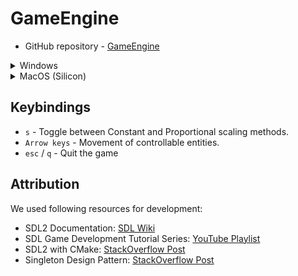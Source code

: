 # GameEngine

- GitHub repository - [GameEngine](https://github.ncsu.edu/yrajapa/GameEngine)

<details>
  <summary>Windows</summary>

## Requirements

1. Visual Studio Community 2022
2. SDL2 (included)

## How to Run

### Option 1: Run within Visual Studio

1. Open the solution (`GameEngine.sln`) in Visual Studio Community 2022.
2. In the run configurations dropdown:
   - Select **'RunEngine'** to run the game engine.
   - Select **'RunGame'** to run the game.
3. Click the **'Local Windows Debugger'** button to run the selected configuration within Visual Studio.

### Option 2: Run Manually

1. Right-click on the 'GameEngine' solution inside the Solution Explorer in Visual Studio.
2. Select **'Rebuild Solution'**.
3. To run the game:
   - Navigate to `GameEngine/x64/RunGame`.
   - Double-click the **Game.exe** file.
4. To run the game engine:
   - Navigate to `GameEngine/x64/RunEngine`.
   - Double-click the **GameEngine.exe** file.

**Note:**  
Ensure that the `SDL2.dll` file is present in the directories where the `.exe` files are located. This file is already included; do not remove it.

</details>

<details>
  <summary>MacOS (Silicon)</summary>

## Requirements
- Install SDL2: `brew install sdl2`
- Install CMake: `brew install cmake`
- Install 0mq - `brew install cppzmq zeromq`

## Building and running
- Note: Pre-built binaries can be found at `./build`
- 
- To compile and run the game: `cmake -S . -B build && cmake --build build`
- The `build` directory will now contain the binaries
- Run the server executable first, then run 1 or more client executables

</details>

## Keybindings

- `s` - Toggle between Constant and Proportional scaling methods.
- `Arrow keys` - Movement of controllable entities.
- `esc` / `q` - Quit the game

## Attribution

We used following resources for development:

- SDL2 Documentation: [SDL Wiki](https://wiki.libsdl.org/SDL2/FrontPage)
- SDL Game Development Tutorial Series: [YouTube Playlist](https://www.youtube.com/watch?v=FxCC9Ces1Yg&list=PLSPw4ASQYyymu3PfG9gxywSPghnSMiOAW&index=2)
- SDL2 with CMake: [StackOverflow Post](https://stackoverflow.com/questions/28395833/using-sdl2-with-cmake)
- Singleton Design Pattern: [StackOverflow Post](https://stackoverflow.com/questions/1008019/how-do-you-implement-the-singleton-design-pattern)


